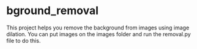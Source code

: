 # bground_removal

This project helps you remove the background from images using image dilation.
You can put images on the images folder and run the removal.py file to do this.
